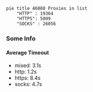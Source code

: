 
```mermaid
pie title 46088 Proxies in list
    "HTTP" : 19364
    "HTTPS": 5009
    "SOCKS" : 26056
```

### Some Info
#### Average Timeout

- mixed: 3.1s
- http: 1.2s
- https: 8.4s
- socks: 4.7s